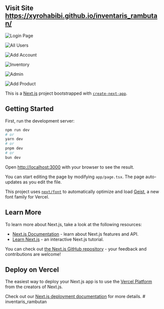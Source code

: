 ## Visit Site https://xyrohabibi.github.io/inventaris_rambutan/


![Login Page](https://github.com/user-attachments/assets/c3d87523-79b4-4f72-b02d-c586f3a048ee)

![All Users](https://github.com/user-attachments/assets/836fb749-ffb0-44ba-a965-e074c02725e5)

![Add Account](https://github.com/user-attachments/assets/4bcdbc93-3f9d-483b-9a25-380bfdb6332b)

![Inventory](https://github.com/user-attachments/assets/6a81b014-5d60-40b1-8325-15e997c0bef5)

![Admin](https://github.com/user-attachments/assets/1b206ecc-624f-4e78-850a-8366a9ce05ff)

![Add Product](https://github.com/user-attachments/assets/7acc0cc0-2b3e-4598-90e2-26c7ba313313)












This is a [Next.js](https://nextjs.org) project bootstrapped with [`create-next-app`](https://nextjs.org/docs/app/api-reference/cli/create-next-app).

## Getting Started

First, run the development server:

```bash
npm run dev
# or
yarn dev
# or
pnpm dev
# or
bun dev
```

Open [http://localhost:3000](http://localhost:3000) with your browser to see the result.

You can start editing the page by modifying `app/page.tsx`. The page auto-updates as you edit the file.

This project uses [`next/font`](https://nextjs.org/docs/app/building-your-application/optimizing/fonts) to automatically optimize and load [Geist](https://vercel.com/font), a new font family for Vercel.

## Learn More

To learn more about Next.js, take a look at the following resources:

- [Next.js Documentation](https://nextjs.org/docs) - learn about Next.js features and API.
- [Learn Next.js](https://nextjs.org/learn) - an interactive Next.js tutorial.

You can check out [the Next.js GitHub repository](https://github.com/vercel/next.js) - your feedback and contributions are welcome!

## Deploy on Vercel

The easiest way to deploy your Next.js app is to use the [Vercel Platform](https://vercel.com/new?utm_medium=default-template&filter=next.js&utm_source=create-next-app&utm_campaign=create-next-app-readme) from the creators of Next.js.

Check out our [Next.js deployment documentation](https://nextjs.org/docs/app/building-your-application/deploying) for more details.
#   i n v e n t a r i s _ r a m b u t a n 
 
 
